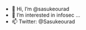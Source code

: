 - 👋 Hi, I’m @sasukeourad
- 👀 I’m interested in infosec ...
- 📫 Twitter: @Sasukeourad

<!---
sasukeourad/sasukeourad is a ✨ special ✨ repository because its `README.md` (this file) appears on your GitHub profile.
You can click the Preview link to take a look at your changes.
--->
